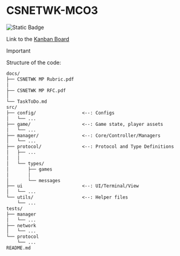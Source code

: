 # CSNETWK-MCO3

![Static Badge](https://img.shields.io/badge/AY2425--T3-CSNETWK-red)

Link to the [Kanban Board](https://github.com/users/ImaginaryLogs/projects/2)

> [!IMPORTANT]
> 
> Structure of the code:
>
>```txt
>docs/
> ├── CSNETWK MP Rubric.pdf
> │
> ├── CSNETWK MP RFC.pdf
> │
> └── TaskToDo.md
>src/
> ├── config/                 <--: Configs
> │   └── ...
> ├── game/                   <--: Game state, player assets
> │   └── ...
> ├── manager/                <--: Core/Controller/Managers
> │   └── ...
> ├── protocol/               <--: Protocol and Type Definitions
> │   ├── ... 
> │   │
> │   └── types/   
> │       ├── games
> │       │
> │       └── messages
> ├── ui                      <--: UI/Terminal/View
> │   └── ...
> └── utils/                  <--: Helper files
>     └── ...
> tests/
> ├── manager
> │   └── ...
> ├── network
> │   └── ...
> └── protocol
>     └── ...
> README.md
>```
>
